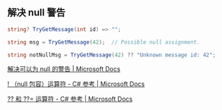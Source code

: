 ## 解决 null 警告

```csharp
string? TryGetMessage(int id) => "";

string msg = TryGetMessage(42);  // Possible null assignment.

string notNullMsg = TryGetMessage(42) ?? "Unknown message id: 42";
```

[解决可以为 null 的警告 | Microsoft Docs](https://docs.microsoft.com/zh-cn/dotnet/csharp/nullable-warnings)

[! （null 包容）运算符 - C# 参考 | Microsoft Docs](https://docs.microsoft.com/zh-cn/dotnet/csharp/language-reference/operators/null-forgiving)

[?? 和 ??= 运算符 - C# 参考 | Microsoft Docs](https://docs.microsoft.com/zh-cn/dotnet/csharp/language-reference/operators/null-coalescing-operator)
